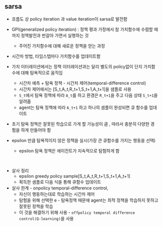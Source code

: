 ## sarsa

- 흐름도 상 policy iteration 과 value iteration이 sarsa로 발전함

- GPI(generalized policy iteration) : 정책 평과 가정에서 참 가치함수에 수렴할 때 까지 정책발전과 번갈아 가면서 실행하는 것
  - 주어진 가치함수에 대해 새로운 정책을 얻는 과정
- 시간차 방법, 타임스텝마다 가치함수를 업데이트함
- 가치 이터레이션에서는 정책 이터레이션과는 달리 별도의 policy없이 단지 가치함수에 대해 탐욕적으로 움직임
  - 시간차 예측 + 탐욕 정책 - 시간차 제어(temporal-difference control)
  - 시간차 제어에서는 [S_t,A_t,R_t+1,S_t+1,A_t+1]을 샘플로 사용
  - `S_t`에서 탐욕 정책에 따라 `A_t`를 하고 환경은 `R_t+1`을 주고 다음 상태 `S_t+1`을 알려줌
  - agent는 탐욕 정책에 따라 `A_t+1` 하고 하나의 샘플이 완성되면 큐 함수를 업데이트
- 초기 탐욕 정책은 잘못된 학습으로 가게 할 가능성이 큼 , 따라서 충분히 다양한 경험을 하게 만들어야 함
- epsilon 만큼 탐욕적이지 않은 정책을 실시(가장 큰 큐함수를 가지는 행동을 선택)
  - epsilon 탐욕 정책은 에이전트가 지속적으로 탐험하게 함

<br>

- 살사 정리
  - epsilon greedy policy sample[S_t,A_t,R_t+1,S_t+1,A_t+1]
  - 획득한 샘플로 다음 식을 통해 큐함수 업데이트
- 살사 한계  - onpolicy temporal-difference control,
  - 자신이 행동하는대로 학습하는 시간차 제어
  - 탐험을 위해 선택한 e - 탐욕정책 때문에 agent는 최적 정책을 학습하지 못하고 잘못된 정책을 학습
  - 이 것을 해결하기 위해 사용 - `offpolicy temporal difference control(Q-learning)`을 사용

